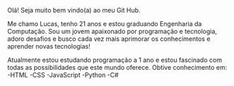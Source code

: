 Olá! Seja muito bem vindo(a) ao meu Git Hub.

Me chamo Lucas, tenho 21 anos e estou graduando Engenharia da Computação. 
Sou um jovem apaixonado por programação e tecnologia, adoro desafios e busco cada vez mais aprimorar os conhecimentos e aprender novas tecnologias!

Atualmente estou estudando programação a 1 ano e estou fascinado com todas as possibilidades que este mundo oferece.
Obtive conhecimento em:
-HTML
-CSS
-JavaScript
-Python
-C#
